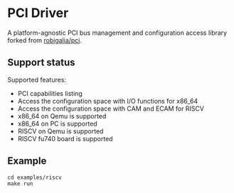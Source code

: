 # PCI Driver
A platform-agnostic PCI bus management and configuration access library forked from [robigalia/pci](https://gitlab.com/robigalia/pci).

## Support status

Supported features:
* PCI capabilities listing
* Access the configuration space with I/O functions for x86_64
* Access the configuration space with CAM and ECAM for RISCV
* x86_64 on Qemu is supported
* x86_64 on PC is supported
* RISCV on Qemu is supported
* RISCV fu740 board is supported

## Example

```
cd examples/riscv
make run
```
